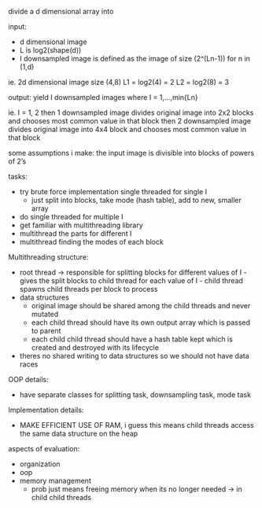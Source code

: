 divide a d dimensional array into 

input: 
- d dimensional image
- L is log2(shape(d))
- I downsampled image is defined as the image of size (2^(Ln-1)) for n in (1,d)

ie. 2d dimensional image size (4,8)
     L1 = log2(4) = 2
     L2 = log2(8) = 3

output:
yield I downsampled images where I = 1,…,min{Ln}

ie. I = 1, 2
then 1 downsampled image divides original image into 2x2 blocks and chooses most common value in that block 
then 2 downsampled image divides original image into 4x4 block and chooses most common value in that block

some assumptions i make: the input image is divisible into blocks of powers of 2’s

tasks:
- try brute force implementation single threaded for single I
    - just split into blocks, take mode (hash table), add to new, smaller array
- do single threaded for multiple I
- get familiar with multithreading library
- multithread the parts for different I
- multithread finding the modes of each block

Multithreading structure:
- root thread -> responsible for splitting blocks for different values of I
                - gives the split blocks to child thread for each value of I
                - child thread spawns child threads per block to process
- data structures
    - original image should be shared among the child threads and never mutated
    - each child thread should have its own output array which is passed to parent
    - each child child thread should have a hash table kept which is created and destroyed with its lifecycle
- theres no shared writing to data structures so we should not have data races

OOP details:
- have separate classes for splitting task, downsampling task, mode task

Implementation details:
- MAKE EFFICIENT USE OF RAM, i guess this means child threads access the same data structure on the heap

aspects of evaluation:
- organization
- oop
- memory management
    - prob just means freeing memory when its no longer needed -> in child child threads
